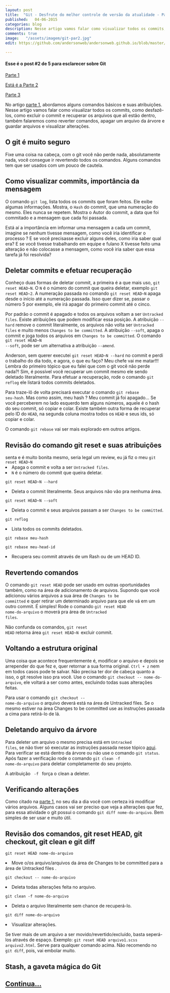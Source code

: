 ```yaml
---
layout: post
title:  "Git - Desfrute do melhor controle de versão da atualidade - Parte (2/5)"
published:   04-06-2015
categories: blog
description: Nesse artigo vamos falar como visualizar todos os commits, como desfaze-los,como excluir o commit e recuperar os arquivos...
comments: true
image:   "/assets/imagem/git-par2.jpg"
edit: https://github.com/andersonweb/andersonweb.github.io/blob/master/_posts/2015-06-04-git-desfrute-do-melhor-controle-de-versao-da-atualidade-parte-2.markdown

---
```

<h4 class="topics-mini">Esse é o post #2 de 5 para esclarecer sobre Git</h4>
<a class="link-po-ex" href="/blog/2015/05/14/git-desfrute-do-melhor-controle-de-versao-da-atualidade.html">Parte 1</a>

<a class="link-po-ex" href="#">Está é a Parte 2</a>

<a class="link-po-ex" href="/blog/2015/07/09/git-desfrute-do-melhor-controle-de-versao-da-atualidade-parte-3.html">Parte 3</a>

No artigo <a href="http://andersonweb.github.io/blog/2015/05/14/git-desfrute-do-melhor-controle-de-versao-da-atualidade.html" class="link-po-ex">parte 1</a>, abordamos alguns comandos básicos e suas atribuições. Nesse artigo vamos falar como visualizar todos os commits, como desfazê-los, como excluir o commit e recuperar os arquivos que ali estão dentro, também falaremos como reverter comandos, apagar um arquivo da árvore e guardar arquivos e visualizar alterações.

<h2 class="topics">O git é muito seguro</h2>
Fixe uma coisa na cabeça, com o git você não perde nada, absolutamente nada, você consegue ir revertendo todos os comandos. Alguns comandos tem que ser usados com um pouco de cautela.

<h2 class="topics">Como visualizar commits, importância da mensagem</h2>
O comando <code>git log</code>, lista todos os commits que foram feitos. Ele exibe algumas informações. Mostra, o <code>Hash</code> do commit, que uma numeração do mesmo. Eles nunca se repetem. Mostra o Autor do commit, a data que foi commitado e a mensagem que cada foi passada. 

Está aí a importância em informar uma mensagem a cada um commit, imagine se nenhum tivesse mensagem, como você iria identificar o processo ? E se você precisasse excluir alguns deles, como iria saber qual era? E se você tivesse trabalhando em equipe e fulano X tivesse feito uma alteração e não colocasse a mensagem, como você iria saber que essa tarefa já foi resolvida?

<h2 class="topics">Deletar commits e efetuar recuperação</h2>
Conheço duas formas de deletar commit, a primeira é a que mais uso, <code>git reset HEAD~N</code>. O <code>N</code> é o número do commit que queira deletar, exemplo <code>git reset HEAD~2</code>. 
<span class="notes">A numeração passada no comando <code>git reset HEAD~N</code> apaga desde o início até a numeração passada. Isso quer dizer se, passar o número 5 por exemplo, ele irá apagar do primeiro commit até o cinco.</span>

Por padrão o commit é apagado e todos os arquivos voltam a ser <code>Untracked files</code>. Existe atribuições que podem modificar essa posição. A atribuição <code>--hard</code> remove o commit literalmente, os arquivos não volta ser <code>Untracked files</code> e muito menos <code>Changes to be committed</code>. A atribuição <code>--soft</code>, apaga o commit e joga todos os arquivos em <code>Changes to be committed</code>. O comando <code>git reset HEAD~N --soft</code>, pode ser um alternativa a atribuição <code>--amend</code>.

Anderson, sem querer executei <code>git reset HEAD~N --hard</code> no commit e perdi o trabalho do dia todo, e agora, o que eu faço? Meu chefe vai me matar!!! Lembra do primeiro tópico que eu falei que com o git você não perde nada?! Sim, é possível você recuperar um commit mesmo ele sendo deletado literalmente. Para efetuar a recuperação, rode o comando <code>git reflog</code> ele listará todos commits deletados. 

Para traze-lô de volta precisará executar o comando <code>git rebase seu-hash</code>. Mas como assim, meu hash ? Meu commit já foi apagado... Se você perceberem no lado esquerdo tem alguns números, aquele é o hash do seu commit, só copiar e colar. Existe também outra forma de recuperar pelo ID do <code>HEAD</code>, na segunda coluna mostra todos os <code>HEAD</code> e seus ids, só copiar e colar.

<span class="notes">O comando <code>git rebase</code> vai ser mais explorado em outros artigos.</span>

<h2 class="topics">Revisão do comando git reset e suas atribuições</h2>
senta e é muito bonita mesmo, seria legal um review, eu já fiz o meu 
<code>git reset HEAD~N</code>

<li class="notes-code">Apaga o commit e volta a ser <code>Untracked files</code>. 
<li class="notes-code"><code>N</code> é o número do commit que queira deletar.</li></li>

<code>git reset HEAD~N --hard</code> 

<li class="notes-code">Deleta o commit literalmente. Seus arquivos não vão pra nenhuma área.</li>

<code>git reset HEAD~N --soft</code> 

<li class="notes-code">Deleta o commit e seus arquivos passam a ser <code>Changes to be committed</code>.</li>

<code>git reflog</code>

<li class="notes-code">Lista todos os commits deletados</code>.</li>

<code>git rebase meu-hash</code>

<code>git rebase meu-head-id</code>

<li class="notes-code"> Recupera seu commit através de um Rash ou de um HEAD ID.</li>

<h2 class="topics" id="revertendo">Revertendo comandos</h2>

O comando <code>git reset HEAD</code> pode ser usado em outras oportunidades também, como na área de adicionamento de arquivos. Supondo que você adicionou vários arquivos a sua área de <code>Changes to be committed</code> e quer retirar um determinado arquivo para que ele vá em um outro commit. É simples! Rode o comando <code>git reset HEAD nome-do-arquivo</code> o moverá pra área de <code>Untracked files</code>.

<span class="notes">Não confunda os comandos, <code>git reset HEAD</code> retorna área <code>git reset HEAD~N </code>excluir commit.</span>

<h2 class="topics">Voltando a estrutura original</h2>
Uma coisa que acontece frequentemente é, modificar o arquivo e depois se arrepender do que fez e, quer retornar a sua forma original. <code>Ctrl + z</code> nem em todos casos pode te salvar. Não precisa ter dor de cabeça quanto a isso, o git resolve isso pra você. Use o comando <code>git checkout -- nome-do-arquivo</code>, ele voltará a ser como antes, excluindo todas suas alterações feitas.

<span class="notes">Para usar o comando <code>git checkout -- nome-do-arquivo</code> o arquivo deverá está na área de Untracked files. Se o mesmo estiver na área Changes to be committed use as instruções passada a cima para retirá-lo de lá.</span>

<h2 class="topics">Deletando arquivo da árvore</h2>

Para deleter um arquivo o mesmo precisa está em <code>Untracked files</code>, se não tiver só executar as instruções passada nesse tópico <a href="#revertendo" class="link-po-ex">aqui</a>. Para verificar se está dentro da árvore ou não use o comando <code>git status</code>. Após fazer a verificação rode o comando <code>git clean -f nome-do-arquivo</code> para deletar completamente do seu projeto.

<span class="notes">A atribuição <code> -f </code> força o clean a deleter.</span>

<h2 class="topics">Verificando alterações</h2>

Como citado na <a href="#" class="link-po-ex">parte 1</a>, no seu dia a dia você com certeza irá modificar vários arquivos. Alguns casos vai ser preciso que veja a alterações que fez, para essa atividade o git possui o comando <code>git diff nome-do-arquivo</code>. Bem simples de ser usar e muito útil.

<h2 class="topics">Revisão dos comandos, git reset HEAD, git checkout, git clean e git diff</h2>

<code>git reset HEAD nome-do-arquivo</code>

<li class="notes-code">Move o/os arquivo/arquivos da área de Changes to be committed para a área de Untracked files </code>.</li>

<code>git checkout -- nome-do-arquivo</code>

<li class="notes-code">Deleta todas alterações feita no arquivo</code>.</li>

<code>git clean -f nome-do-arquivo</code>

<li class="notes-code">Deleta o arquivo literalmente sem chance de recuperá-lo</code>.</li>

<code>git diff nome-do-arquivo</code>

<li class="notes-code">Visualizar alterações.</li>

<span class="notes">Se tiver mais de um arquivo a ser movido/revertido/excluído, basta seperá-los através de espaço. Exemplo: <code>git reset HEAD arquivo1.scss arquivo2.html</code>. Serve para qualquer comando acima. Não recomendo no <code>git diff</code>, pois, vai embolar muito.</span>

<h2 class="topics">Stash, a gaveta mágica do Git</h2>
<h2 class="topics"><a href="/blog/2015/07/09/git-desfrute-do-melhor-controle-de-versao-da-atualidade-parte-3.html">Continua...</a></h2>


